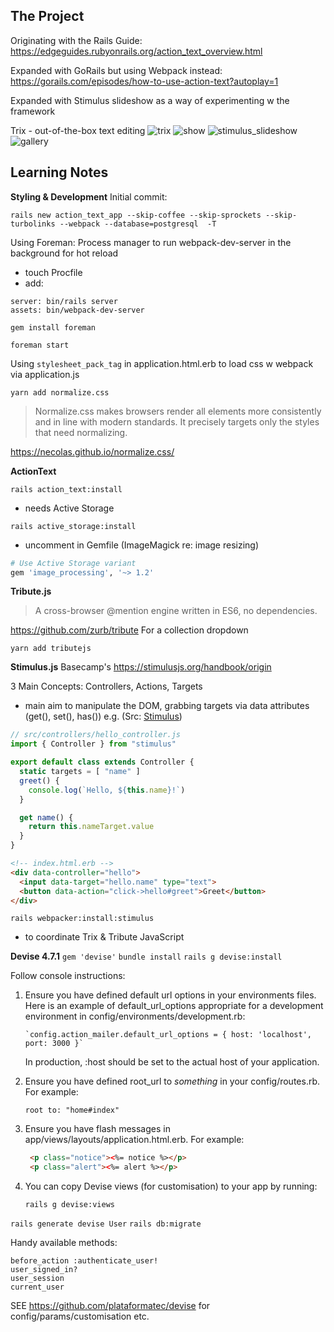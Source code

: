 ## The Project
Originating with the Rails Guide:
https://edgeguides.rubyonrails.org/action_text_overview.html

Expanded with GoRails but using Webpack instead:
https://gorails.com/episodes/how-to-use-action-text?autoplay=1

Expanded with Stimulus slideshow as a way of experimenting w the framework

Trix - out-of-the-box text editing
![trix](https://github.com/ClareBee/action_text/images/actiontexteditor.jpg)
![show](https://github.com/ClareBee/action_text/images/show_page.jpg)
![stimulus_slideshow](https://github.com/ClareBee/action_text/images/stimulus_slideshow.jpg)
![gallery](https://github.com/ClareBee/action_text/images/gallery.jpg)

## Learning Notes

**Styling & Development**
Initial commit:
```
rails new action_text_app --skip-coffee --skip-sprockets --skip-turbolinks --webpack --database=postgresql  -T
```
Using Foreman:
Process manager to run webpack-dev-server in the background for hot reload
- touch Procfile
- add:
```
server: bin/rails server
assets: bin/webpack-dev-server
```

```
gem install foreman
```
```
foreman start
```
Using `stylesheet_pack_tag` in application.html.erb to load css w webpack via application.js

`yarn add normalize.css`
>Normalize.css makes browsers render all elements more consistently and in line with modern standards. It precisely targets only the styles that need normalizing.

https://necolas.github.io/normalize.css/

**ActionText**
```
rails action_text:install
```

- needs Active Storage
```
rails active_storage:install
```
- uncomment in Gemfile (ImageMagick re: image resizing)
```ruby
# Use Active Storage variant
gem 'image_processing', '~> 1.2'

```
**Tribute.js**
>A cross-browser @mention engine written in ES6, no dependencies.

https://github.com/zurb/tribute
For a collection dropdown

```
yarn add tributejs

```
**Stimulus.js**
Basecamp's https://stimulusjs.org/handbook/origin

3 Main Concepts: Controllers, Actions, Targets
- main aim to manipulate the DOM, grabbing targets via data attributes (get(), set(), has())
e.g. (Src: [Stimulus](https://stimulusjs.org/handbook/origin))
```javascript
// src/controllers/hello_controller.js
import { Controller } from "stimulus"

export default class extends Controller {
  static targets = [ "name" ]
  greet() {
    console.log(`Hello, ${this.name}!`)
  }

  get name() {
    return this.nameTarget.value
  }
}
```
```html
<!-- index.html.erb -->
<div data-controller="hello">
  <input data-target="hello.name" type="text">
  <button data-action="click->hello#greet">Greet</button>
</div>
```
```
rails webpacker:install:stimulus
```
- to coordinate Trix & Tribute JavaScript

**Devise 4.7.1**
`gem 'devise'`
`bundle install`
`rails g devise:install`

Follow console instructions:
1. Ensure you have defined default url options in your environments files. Here
     is an example of default_url_options appropriate for a development environment
     in config/environments/development.rb:

       `config.action_mailer.default_url_options = { host: 'localhost', port: 3000 }`

     In production, :host should be set to the actual host of your application.

  2. Ensure you have defined root_url to *something* in your config/routes.rb.
     For example:

       `root to: "home#index"`

  3. Ensure you have flash messages in app/views/layouts/application.html.erb.
     For example:
      ```html
       <p class="notice"><%= notice %></p>
       <p class="alert"><%= alert %></p>
       ```

  4. You can copy Devise views (for customisation) to your app by running:

       `rails g devise:views`

`rails generate devise User`
`rails db:migrate`

Handy available methods:
```
before_action :authenticate_user!
user_signed_in?
user_session
current_user
```
SEE https://github.com/plataformatec/devise for config/params/customisation etc.
